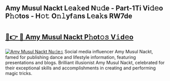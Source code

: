 ## Amy Musul Nackt L𝚎a𝚔ed N𝚞𝚍e - Part-1Ti Vi𝚍𝚎o P𝚑𝚘tos - H𝚘𝚝 O𝚗𝚕yf𝚊ns L𝚎a𝚔s RW7de

# <h2><a href="http://kf3wqcc.oniu.top/?m=Amy+Musul+Nackt">🔗👉 🔴 Amy Musul Nackt P𝚑ot𝚘𝚜 V𝚒d𝚎o</a></h2>

[![Amy Musul Nackt Nu𝚍e𝚜](https://i.imgur.com/0qMVB7G.gif)](http://kf3wqcc.oniu.top/?m=Amy+Musul+Nackt)
Social media influencer Amy Musul Nackt, famed for publishing dance and lifestyle information, featuring presentations and blogs. Brilliant illusionist Amy Musul Nackt, celebrated for their exceptional skills and accomplishments in creating and performing magic tricks.  
